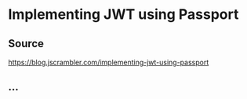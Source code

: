 # Implementing JWT using Passport

## Source

https://blog.jscrambler.com/implementing-jwt-using-passport

## ...